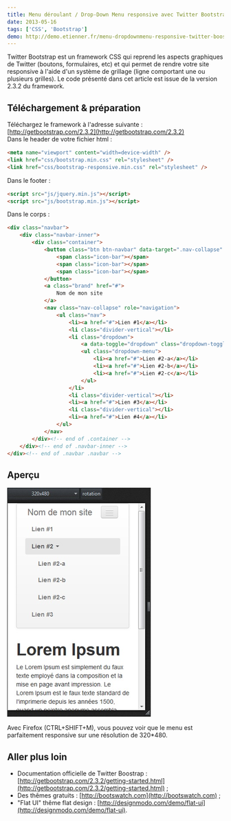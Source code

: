 ```yaml
---
title: Menu déroulant / Drop-Down Menu responsive avec Twitter Bootstrap
date: 2013-05-16
tags: ['CSS', 'Bootstrap']
demo: http://demo.etienner.fr/menu-dropdownmenu-responsive-twitter-boostrap
---
```


Twitter Bootstrap est un framework CSS qui reprend les aspects graphiques de Twitter (boutons, formulaires, etc) et qui permet de rendre votre site responsive à l'aide d'un système de grillage (ligne comportant une ou plusieurs grilles). Le code présenté dans cet article est issue de la version 2.3.2 du framework.

## Téléchargement & préparation

Téléchargez le framework à l'adresse suivante : [http://getbootstrap.com/2.3.2](http://getbootstrap.com/2.3.2)  
Dans le header de votre fichier html :

```html
<meta name="viewport" content="width=device-width" />
<link href="css/bootstrap.min.css" rel="stylesheet" />
<link href="css/bootstrap-responsive.min.css" rel="stylesheet" />
```

Dans le footer :

```html
<script src="js/jquery.min.js"></script>
<script src="js/bootstrap.min.js"></script>
```

Dans le corps :

```html
<div class="navbar">
    <div class="navbar-inner">
        <div class="container">
            <button class="btn btn-navbar" data-target=".nav-collapse" data-toggle="collapse" type="button">
                <span class="icon-bar"></span>
                <span class="icon-bar"></span>
                <span class="icon-bar"></span>
            </button>
            <a class="brand" href="#">
                Nom de mon site
            </a>
            <nav class="nav-collapse" role="navigation">
                <ul class="nav">
                    <li><a href="#">Lien #1</a></li>
                    <li class="divider-vertical"></li>
                    <li class="dropdown">
                        <a data-toggle="dropdown" class="dropdown-toggle" href="#">Lien #2 <b class="caret"></b></a>
                        <ul class="dropdown-menu">
                            <li><a href="#">Lien #2-a</a></li>
                            <li><a href="#">Lien #2-b</a></li>
                            <li><a href="#">Lien #2-c</a></li>
                        </ul>
                    </li>
                    <li class="divider-vertical"></li>
                    <li><a href="#">Lien #3</a></li>
                    <li class="divider-vertical"></li>
                    <li><a href="#">Lien #4</a></li>
                </ul>
            </nav>
        </div><!-- end of .container -->
    </div><!-- end of .navbar-inner -->
</div><!-- end of .navbar .navbar -->
```

## Aperçu

![](./img/news/menu_responsive_twitter-bootstrap/menu_responsive_twitter-bootstrap_320.jpg)

Avec Firefox (CTRL+SHIFT+M), vous pouvez voir que le menu est parfaitement responsive sur une résolution de 320*480.

## Aller plus loin

* Documentation officielle de Twitter Boostrap : [http://getbootstrap.com/2.3.2/getting-started.html](http://getbootstrap.com/2.3.2/getting-started.html) ;
* Des thêmes gratuits : [http://bootswatch.com](http://bootswatch.com) ;
* "Flat UI" thême flat design : [http://designmodo.com/demo/flat-ui](http://designmodo.com/demo/flat-ui).
